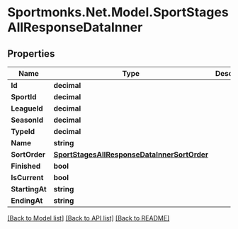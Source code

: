 # Sportmonks.Net.Model.SportStagesAllResponseDataInner

## Properties

Name | Type | Description | Notes
------------ | ------------- | ------------- | -------------
**Id** | **decimal** |  | [optional] 
**SportId** | **decimal** |  | [optional] 
**LeagueId** | **decimal** |  | [optional] 
**SeasonId** | **decimal** |  | [optional] 
**TypeId** | **decimal** |  | [optional] 
**Name** | **string** |  | [optional] 
**SortOrder** | [**SportStagesAllResponseDataInnerSortOrder**](SportStagesAllResponseDataInnerSortOrder.md) |  | [optional] 
**Finished** | **bool** |  | [optional] 
**IsCurrent** | **bool** |  | [optional] 
**StartingAt** | **string** |  | [optional] 
**EndingAt** | **string** |  | [optional] 

[[Back to Model list]](../README.md#documentation-for-models) [[Back to API list]](../README.md#documentation-for-api-endpoints) [[Back to README]](../README.md)

